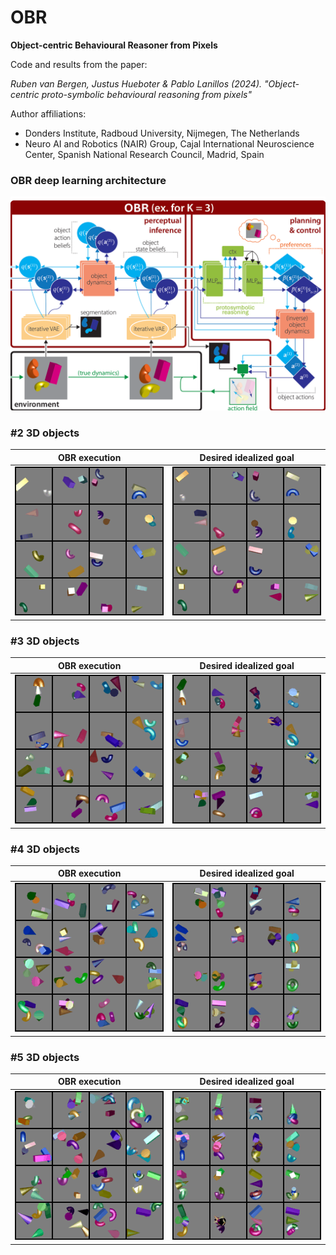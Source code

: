 # OBR
**Object-centric Behavioural Reasoner from Pixels**

Code and results from the paper: 

_Ruben van Bergen, Justus Hueboter & Pablo Lanillos (2024). "Object-centric proto-symbolic behavioural reasoning from pixels"_

Author affiliations:
- Donders Institute, Radboud University, Nijmegen, The Netherlands
- Neuro AI and Robotics (NAIR) Group, Cajal International Neuroscience Center, Spanish National Research Council, Madrid, Spain


### OBR deep learning architecture
![OBR deep learning architecture](images/OBR-architecture.png)

### #2 3D objects
|OBR execution|Desired idealized goal|
|:-------------------------:|:-------------------------:|
| ![OBR execution](images/zz_gif-2.gif) | ![Desired idealized state](images/zz_goal-2.gif)|


### #3 3D objects
|OBR execution|Desired idealized goal|
|:-------------------------:|:-------------------------:|
| ![OBR execution](images/zz_gif-3.gif) | ![Desired idealized state](images/zz_goal-3.gif)|


### #4 3D objects
|OBR execution|Desired idealized goal|
|:-------------------------:|:-------------------------:|
| ![OBR execution](images/zz_gif-4.gif) | ![Desired idealized state](images/zz_goal-4.gif)|

### #5 3D objects
|OBR execution|Desired idealized goal|
|:-------------------------:|:-------------------------:|
| ![OBR execution](images/zz_gif-5.gif) | ![Desired idealized state](images/zz_goal-5.gif)|
